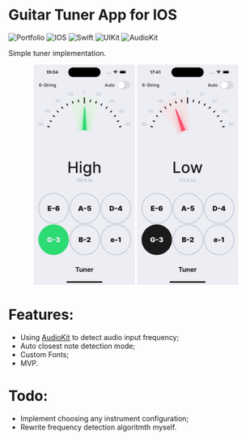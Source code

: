 # Guitar Tuner App for IOS

![Portfolio](https://img.shields.io/badge/portfolio_app-393E41)
![IOS](https://img.shields.io/badge/platform-IOS-44BBA4)
![Swift](https://img.shields.io/badge/Swift-E94F37)
![UIKit](https://img.shields.io/badge/UIKit-F6F7EB)
![AudioKit](https://img.shields.io/badge/AudioKit-1D70A2)

Simple tuner implementation.

<p align="center">
  <img src="./Screenshots/Screenshot_1.png" width="200">
  <img src="./Screenshots/Screenshot_2.png" width="200">
</p>

# Features:
- Using [AudioKit](https://github.com/AudioKit/AudioKit) to detect audio input frequency;
- Auto closest note detection mode;
- Custom Fonts;
- MVP.

# Todo:
- Implement choosing any instrument configuration;
- Rewrite frequency detection algoritmth myself.
